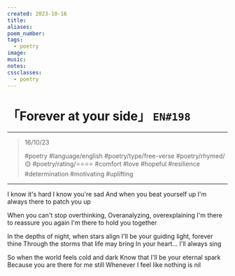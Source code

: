 ```yaml
---
created: 2023-10-16
title:
aliases:
poem_number:
tags:
  - poetry
image:
music:
notes:
cssclasses:
  - poetry
---
```

# 「Forever at your side」 `EN#198`

---

> 16/10/23
> 
> #poetry 
> #language/english 
> #poetry/type/free-verse 
> #poetry/rhymed/🟡 
> #poetry/rating/⭐⭐⭐⭐ 
> #comfort #love #hopeful #resilience #determination #motivating #uplifting 

---

I know it's hard
I know you're sad
And when you beat yourself up
I'm always there to patch you up

When you can't stop overthinking,
Overanalyzing, overexplaining
I'm there to reassure you again
I'm there to hold you together


In the depths of night, when stars align
I'll be your guiding light, forever thine
Through the storms that life may bring
In your heart... I'll always sing

So when the world feels cold and dark
Know that I'll be your eternal spark
Because you are there for me still
Whenever I feel like nothing is nil